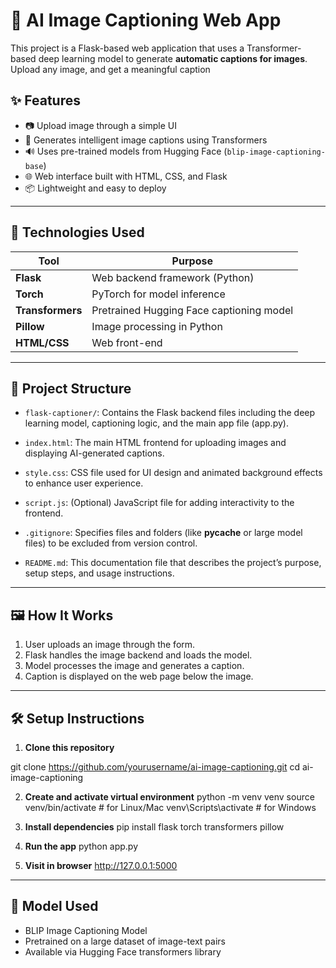 # 🧠 AI Image Captioning Web App

This project is a Flask-based web application that uses a Transformer-based deep learning model to generate **automatic captions for images**. Upload any image, and get a meaningful caption
## ✨ Features

- 📷 Upload image through a simple UI
- 🧠 Generates intelligent image captions using Transformers
- 🔊 Uses pre-trained models from Hugging Face (`blip-image-captioning-base`)
- 🌐 Web interface built with HTML, CSS, and Flask
- 📦 Lightweight and easy to deploy

---

## 🚀 Technologies Used

| Tool        | Purpose                                  |
|-------------|------------------------------------------|
| **Flask**   | Web backend framework (Python)           |
| **Torch**   | PyTorch for model inference              |
| **Transformers** | Pretrained Hugging Face captioning model |
| **Pillow**  | Image processing in Python               |
| **HTML/CSS**| Web front-end                            |

---


## 📁 Project Structure

- `flask-captioner/`: Contains the Flask backend files including the deep learning model, captioning logic, and the main app file (app.py).

- `index.html`: The main HTML frontend for uploading images and displaying AI-generated captions.

- `style.css`: CSS file used for UI design and animated background effects to enhance user experience.

- `script.js`: (Optional) JavaScript file for adding interactivity to the frontend.

- `.gitignore`: Specifies files and folders (like __pycache__ or large model files) to be excluded from version control.

- `README.md`: This documentation file that describes the project’s purpose, setup steps, and usage instructions.

---

## 🖼️ How It Works

1. User uploads an image through the form.
2. Flask handles the image backend and loads the model.
3. Model processes the image and generates a caption.
4. Caption is displayed on the web page below the image.

---

## 🛠️ Setup Instructions

1. **Clone this repository**
 
git clone https://github.com/yourusername/ai-image-captioning.git
cd ai-image-captioning


2. **Create and activate virtual environment**
python -m venv venv
source venv/bin/activate  # for Linux/Mac
venv\Scripts\activate     # for Windows

3. **Install dependencies**
pip install flask torch transformers pillow

4. **Run the app**
python app.py

5. **Visit in browser**
http://127.0.0.1:5000

---

## 🧠 Model Used
* BLIP Image Captioning Model
* Pretrained on a large dataset of image-text pairs
* Available via Hugging Face transformers library